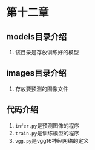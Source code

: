 # 第十二章
## models目录介绍
1. 该目录是存放训练好的模型

## images目录介绍
1. 存放要预测的图像文件

## 代码介绍
1. `infer.py`是预测图像的程序
2. `train.py`是训练模型的程序
3. `vgg.py`是vgg16神经网络的定义
